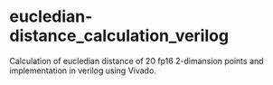 # eucledian-distance_calculation_verilog
Calculation of eucledian distance of 20 fp16 2-dimansion points and implementation in verilog using Vivado. 
